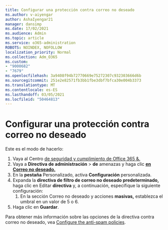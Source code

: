 ```yaml
---
title: Configurar una protección contra correo no deseado
ms.author: v-aiyengar
author: AshaIyengar21
manager: dansimp
ms.date: 17/02/2021
ms.audience: Admin
ms.topic: article
ms.service: o365-administration
ROBOTS: NOINDEX, NOFOLLOW
localization_priority: Normal
ms.collection: Adm_O365
ms.custom:
- "9000682"
- "7679"
ms.openlocfilehash: 3a9408f94b72770669e75272307c932303666d6b
ms.sourcegitcommit: 251e2e82571fb3bb1fbe3dbf7bfca30e004b3373
ms.translationtype: MT
ms.contentlocale: es-ES
ms.lasthandoff: 03/05/2021
ms.locfileid: "50464813"
---
```

# <a name="set-up-an-anti-spam-protection"></a>Configurar una protección contra correo no deseado

Este es el modo de hacerlo:

1. Vaya al Centro [de seguridad y cumplimiento de Office 365 &.](https://go.microsoft.com/fwlink/p/?linkid=2077143)
1. Vaya a **Directiva de administración**  >  **de** amenazas y haga clic **[en Correo no deseado.](https://go.microsoft.com/fwlink/p/?linkid=2077143)**
1. En la **pestaña** Personalizado, activa **Configuración** personalizada.
1. Expanda la **directiva de filtro de correo no deseado predeterminado,** haga clic en Editar **directiva** y, a continuación, especifique la siguiente configuración:
    1. En la sección Correo no deseado y acciones **masivas,** establezca el umbral en un valor de 5 o 6.
1. Haga clic en **Guardar**.

Para obtener más información sobre las opciones de la directiva contra correo no deseado, vea [Configure the anti-spam policies](https://go.microsoft.com/fwlink/?linkid=2092051).
